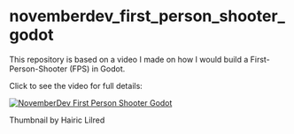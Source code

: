 # **novemberdev_first_person_shooter_godot**

This repository is based on a video I made on how I would build a First-Person-Shooter (FPS) in Godot.

Click to see the video for full details:

[![NovemberDev First Person Shooter Godot](https://img.youtube.com/vi/6F-cMw-ztx0/0.jpg)](https://www.youtube.com/watch?v=6F-cMw-ztx0)

Thumbnail by Hairic Lilred